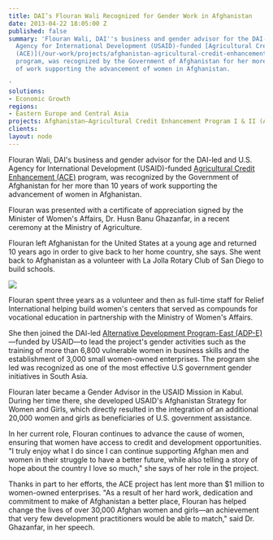 ```yaml
---
title: DAI’s Flouran Wali Recognized for Gender Work in Afghanistan
date: 2013-04-22 18:05:00 Z
published: false
summary: 'Flouran Wali, DAI''s business and gender advisor for the DAI-led and U.S.
  Agency for International Development (USAID)-funded [Agricultural Credit Enhancement
  (ACE)](/our-work/projects/afghanistan-agricultural-credit-enhancement-program-i-ii-ace)
  program, was recognized by the Government of Afghanistan for her more than 10 years
  of work supporting the advancement of women in Afghanistan.

'
solutions:
- Economic Growth
regions:
- Eastern Europe and Central Asia
projects: Afghanistan—Agricultural Credit Enhancement Program I & II (ACE)
clients: 
layout: node
---
```


Flouran Wali, DAI's business and gender advisor for the DAI-led and U.S. Agency for International Development (USAID)-funded [Agricultural Credit Enhancement (ACE)][1] program, was recognized by the Government of Afghanistan for her more than 10 years of work supporting the advancement of women in Afghanistan.

Flouran was presented with a certificate of appreciation signed by the Minister of Women's Affairs, Dr. Husn Banu Ghazanfar, in a recent ceremony at the Ministry of Agriculture.

Flouran left Afghanistan for the United States at a young age and returned 10 years ago in order to give back to her home country, she says. She went back to Afghanistan as a volunteer with La Jolla Rotary Club of San Diego to build schools.

![][2]

Flouran spent three years as a volunteer and then as full-time staff for Relief International helping build women's centers that served as compounds for vocational education in partnership with the Ministry of Women's Affairs.

She then joined the DAI-led [Alternative Development Program-East (ADP-E)][3]—funded by USAID—to lead the project's gender activities such as the training of more than 6,800 vulnerable women in business skills and the establishment of 3,000 small women-owned enterprises. The program she led was recognized as one of the most effective U.S government gender initiatives in South Asia.

Flouran later became a Gender Advisor in the USAID Mission in Kabul. During her time there, she developed USAID's Afghanistan Strategy for Women and Girls, which directly resulted in the integration of an additional 20,000 women and girls as beneficiaries of U.S. government assistance.  

In her current role, Flouran continues to advance the cause of women, ensuring that women have access to credit and development opportunities. "I truly enjoy what I do since I can continue supporting Afghan men and women in their struggle to have a better future, while also telling a story of hope about the country I love so much," she says of her role in the project.

Thanks in part to her efforts, the ACE project has lent more than $1 million to women-owned enterprises.  "As a result of her hard work, dedication and commitment to make of Afghanistan a better place, Flouran has helped change the lives of over 30,000 Afghan women and girls—an achievement that very few development practitioners would be able to match," said Dr. Ghazanfar, in her speech.

[1]: /our-work/projects/afghanistan-agricultural-credit-enhancement-program-i-ii-ace
[2]: https://assetify-dai.com/news/flouran_inner.jpg
[3]: /our-work/projects/afghanistan-alternative-development-program-eastern-region-adpe
